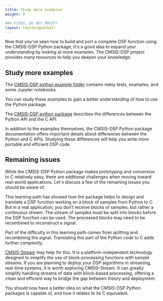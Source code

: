 ```yaml
---
title: Study more examples
weight: 9

### FIXED, DO NOT MODIFY
layout: learningpathall
---
```


Now that you’ve seen how to build and port a complete DSP function using the CMSIS-DSP Python package, it's a good idea to expand your understanding by looking at more examples. The CMSIS-DSP project provides many resources to help you deepen your knowledge.

## Study more examples

The [CMSIS-DSP python example folder](https://github.com/ARM-software/CMSIS-DSP/tree/main/PythonWrapper/examples) contains many tests, examples, and some Jupyter notebooks.

You can study these examples to gain a better understanding of how to use the Python package.

The [CMSIS-DSP python package](https://pypi.org/project/cmsisdsp/) describes the differences between the Python API and the C API.

In addition to the examples themselves, the CMSIS-DSP Python package documentation offers important details about differences between the Python and C APIs. Studying these differences will help you write more portable and efficient DSP code.

## Remaining issues

While the CMSIS-DSP Python package makes prototyping and conversion to C relatively easy, there are additional challenges when moving toward real-world applications. Let's discuss a few of the remaining issues you should be aware of.

This learning path has showed how the package helps to design and translate a DSP function working on a block of samples from Python to C. But in a real application, you don’t receive blocks of samples, but rather a continuous stream. The stream of samples must be split into blocks before the DSP function can be used. The processed blocks may need to be recombined to reconstruct a signal.

Part of the difficulty in this learning path comes from splitting and recombining the signal. Translating this part of the Python code to C adds further complexity.

[CMSIS-Stream](https://github.com/ARM-software/CMSIS-Stream) may help for this. It is a platform-independent technology designed to simplify the use of block-processing functions with sample streams. If you are planning to deploy your DSP algorithms in streaming, real-time systems, it is worth exploring CMSIS-Stream. It can greatly simplify handling streams of data with block-based processing, offering a clean and efficient way to bridge the gap between theory and deployment.

You should now have a better idea on what the CMSIS-DSP Python packages is capable of, and how it relates to its C equivalent.

